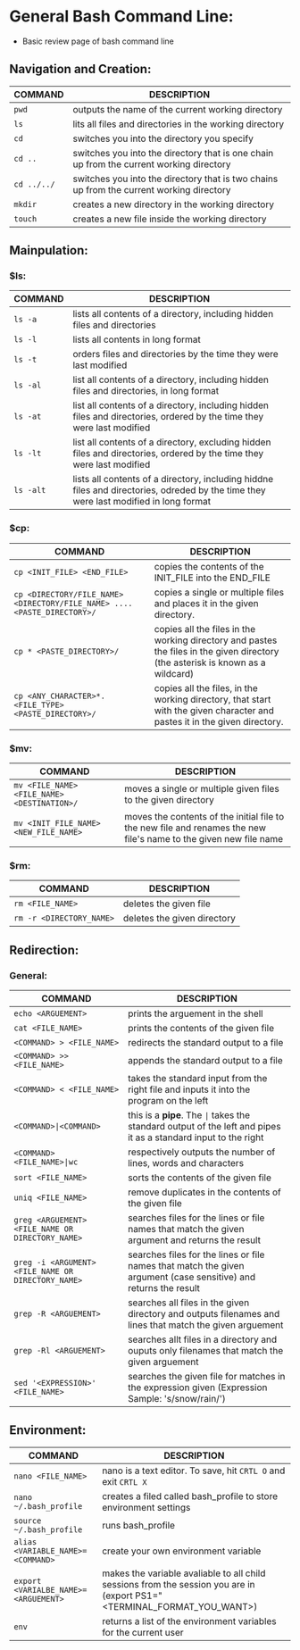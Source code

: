 

# General Bash Command Line:
- Basic review page of bash command line

## Navigation and Creation:
| COMMAND | DESCRIPTION |
| --- | ------------------------------------------------- |
| `pwd` | outputs the name of the current working directory |
| `ls` | lits all files and directories in the working directory |
| `cd` | switches you into the directory you specify |
| `cd ..` | switches you into the directory that is one chain up from the current working directory |
| `cd ../../` | switches you into the directory that is two chains up from the current working directory |
| `mkdir` | creates a new directory in the working directory |
| `touch` | creates a new file inside the working directory |

## Mainpulation:

### $ls:
| COMMAND | DESCRIPTION |
| --- | ------------------------------------------------- |
| `ls -a` | lists all contents of a directory, including hidden files and directories |
| `ls -l` | lists all contents in long format |
| `ls -t` | orders files and directories by the time they were last modified |
| `ls -al` | list all contents of a directory, including hidden files and directories, in long format |
| `ls -at` | list all contents of a directory, including hidden files and directories, ordered by the time they were last modified |
| `ls -lt` | list all contents of a directory, excluding hidden files and directories, ordered by the time they were last modified |
| `ls -alt` | lists all contents of a directory, including hiddne files and directories, odreded by the time they were last modified in long format |

### $cp:
| COMMAND | DESCRIPTION |
| --- | ------------------------------------------------- |
| `cp <INIT_FILE> <END_FILE>` | copies the contents of the INIT_FILE into the END_FILE |
| `cp <DIRECTORY/FILE_NAME> <DIRECTORY/FILE_NAME> .... <PASTE_DIRECTORY>/` | copies a single or multiple files and places it in the given directory. |
| `cp * <PASTE_DIRECTORY>/` | copies all the files in the working directory and pastes the files in the given directory (the asterisk is known as a wildcard) |
| `cp <ANY_CHARACTER>*.<FILE_TYPE> <PASTE_DIRECTORY>/`| copies all the files, in the working directory, that start with the given character and pastes it in the given directory. |

### $mv:
| COMMAND | DESCRIPTION |
| --- | ------------------------------------------------- |
| `mv <FILE_NAME> <FILE_NAME> <DESTINATION>/` | moves a single or multiple given files to the given directory |
| `mv <INIT_FILE_NAME> <NEW_FILE_NAME>` | moves the contents of the initial file to the new file and renames the new file's name to the given new file name |

### $rm:
| COMMAND | DESCRIPTION |
| --- | ------------------------------------------------- |
| `rm <FILE_NAME>` | deletes the given file |
| `rm -r <DIRECTORY_NAME>` | deletes the given directory | 

## Redirection:

### General: 
| COMMAND | DESCRIPTION |
| --- | ------------------------------------------------- |
| `echo <ARGUEMENT>` | prints the arguement in the shell |
| `cat <FILE_NAME>` | prints the contents of the given file |
| `<COMMAND> > <FILE_NAME>` | redirects the standard output to a file |
| `<COMMAND> >> <FILE_NAME>` | appends the standard output to a file |
| `<COMMAND> < <FILE_NAME>` | takes the standard input from the right file and inputs it into the program on the left |
| `<COMMAND>`<code>&#124;</code>`<COMMAND>` | this is a **pipe**. The <code>&#124;</code> takes the standard output of the left and pipes it as a standard input to the right |
| `<COMMAND> <FILE_NAME>`<code>&#124;</code>`wc` | respectively outputs the number of lines, words and characters |
| `sort <FILE_NAME>` | sorts the contents of the given file |
| `uniq <FILE_NAME>` | remove duplicates in the contents of the given file |
| `greg <ARGUEMENT> <FILE_NAME OR DIRECTORY_NAME>` | searches files for the lines or file names that match the given argument and returns the result |
| `greg -i <ARGUMENT> <FILE_NAME OR DIRECTORY_NAME>` | searches files for the lines or file names that match the given argument (case sensitive) and returns the result |
| `grep -R <ARGUEMENT>` | searches all files in the given directory and outputs filenames and lines that match the given arguement |
| `grep -Rl <ARGUEMENT>` | searches allt files in a directory and ouputs only filenames that match the given arguement |
| `sed '<EXPRESSION>' <FILE_NAME>` | searches the given file for matches in the expression given (Expression Sample: 's/snow/rain/') |

## Environment:
| COMMAND | DESCRIPTION |
| --- | ------------------------------------------------- |
| `nano <FILE_NAME>` | nano is a text editor. To save, hit `CRTL O` and exit `CRTL X` |
| `nano ~/.bash_profile` | creates a filed called bash_profile to store environment settings |
| `source ~/.bash_profile` | runs bash_profile |
| `alias <VARIABLE_NAME>=<COMMAND>` | create your own environment variable |
| `export <VARIALBE_NAME>=<ARGUEMENT>` | makes the variable avaliable to all child sessions from the session you are in (export PS1="<TERMINAL_FORMAT_YOU_WANT>)|
| `env` | returns a list of the environment variables for the current user |
